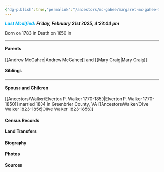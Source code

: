 ```yaml
---
{"dg-publish":true,"permalink":"/ancestors/mc-gahee/margaret-mc-gahee-1783-1850/","tags":["Margaret-McGahee"]}
---
```


***<font color="#00b0f0">Last Modified:</font> Friday, February 21st 2025, 4:28:04 pm***

Born on  1783 in <!-- link to place -->
Death on 1850 in <!-- link to place -->

---
#### Parents

[[Andrew McGahee\|Andrew McGahee]] and [[Mary Craig\|Mary Craig]]
#### Siblings
<!-- Link to sibling -->

---
#### Spouse and Children
[[Ancestors/Walker/Elverton P. Walker 1770-1850\|Elverton P. Walker 1770-1850]] married 1804 in Greenbrier County, VA
[[Ancestors/Walker/Olive Walker 1823-1856\|Olive Walker 1823-1856]]

#### Census Records

#### Land Transfers

#### Biography

#### Photos

#### Sources

